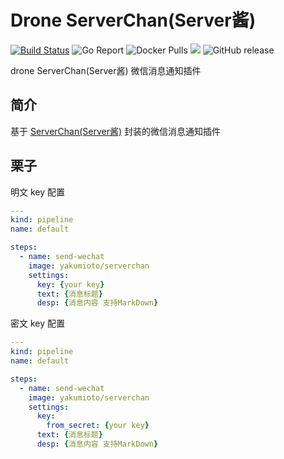 # Drone ServerChan(Server酱)

[![Build Status](https://drone.mioto.me/api/badges/yakumioto/drone-serverchan/status.svg)](https://drone.mioto.me/yakumioto/drone-serverchan)
![Go Report](https://goreportcard.com/badge/github.com/yakumioto/drone-serverchan)
![Docker Pulls](https://img.shields.io/docker/pulls/yakumioto/drone-serverchan.svg)
[![](https://images.microbadger.com/badges/image/yakumioto/drone-serverchan.svg)](https://microbadger.com/images/yakumioto/drone-serverchan)
![GitHub release](https://img.shields.io/github/release/yakumioto/drone-serverchan.svg)

drone ServerChan(Server酱) 微信消息通知插件

## 简介

基于 [ServerChan(Server酱)](http://sc.ftqq.com/3.version) 封装的微信消息通知插件

## 栗子

明文 key 配置

```yml
---
kind: pipeline
name: default

steps:
  - name: send-wechat
    image: yakumioto/serverchan
    settings:
      key: {your key}
      text: {消息标题}
      desp: {消息内容 支持MarkDown}
```

密文 key 配置

```yml
---
kind: pipeline
name: default

steps:
  - name: send-wechat
    image: yakumioto/serverchan
    settings:
      key:
        from_secret: {your key}
      text: {消息标题}
      desp: {消息内容 支持MarkDown}
```
